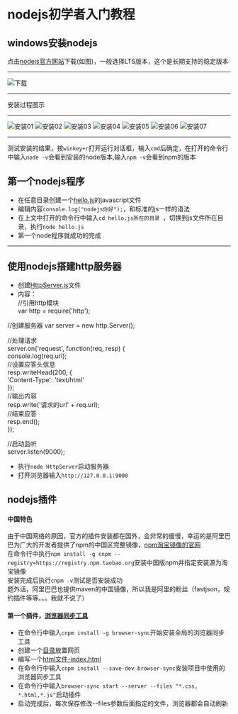 # nodejs初学者入门教程
## windows安装nodejs
点击[nodejs官方网站](https://nodejs.org)下载(如图)，一般选择LTS版本，这个是长期支持的稳定版本
***
![下载](images/download.jpg)
***
安装过程图示
***
![安装01](images/setup01.jpg)
![安装02](images/setup02.jpg)
![安装03](images/setup03.jpg)
![安装04](images/setup04.jpg)
![安装05](images/setup05.jpg)
![安装06](images/setup06.jpg)
![安装07](images/setup07.jpg)
***
测试安装的结果，按`winkey+r`打开运行对话框，输入`cmd`后确定，在打开的命令行中输入`node -v`会看到安装的node版本,输入`npm -v`会看到npm的版本
## 第一个nodejs程序
- 在任意目录创建一个[hello.js](study/hello.js)的javascript文件
- 编辑内容`console.log("nodejs你好");`，和标准的js一样的语法
- 在上文中打开的命令行中输入`cd hello.js所在的目录 `，切换到js文件所在目录，执行`node hello.js`
- 第一个node程序就成功的完成
***
## 使用nodejs搭建http服务器
- 创建[HttpServer.js](study/HttpServer.js)文件
- 内容：  
//引用http模块  
var http = require('http');  

//创建服务器
var server = new http.Server();  
  
//处理请求  
server.on('request', function(req, resp) {  
    console.log(req.url);  
    //设置应答头信息  
    resp.writeHead(200, {  
        'Content-Type': 'text/html'  
    });  
    //输出内容  
    resp.write('请求的url' + req.url);  
    //结束应答  
    resp.end();  
});  
  
//启动监听  
server.listen(9000);  

- 执行`node HttpServer`启动服务器
- 打开浏览器输入`http://127.0.0.1:9000`
## nodejs插件
#### 中国特色
由于中国网络的原因，官方的插件安装都在国外，会非常的缓慢，幸运的是阿里巴巴为广大的开发者提供了npm的中国区完整镜像，[npm淘宝镜像的官网](http://npm.taobao.org/)  
在命令行中执行`npm install -g cnpm --registry=https://registry.npm.taobao.org`安装中国版npm并指定安装源为淘宝镜像  
安装完成后执行`cnpm -v`测试是否安装成功  
题外话，阿里巴巴也提供maven的中国镜像，所以我是阿里的粉丝（fastjson，规约插件等等。。。我就不说了）
#### 第一个插件，[浏览器同步工具](http://www.browsersync.cn)
- 在命令行中输入`cnpm install -g browser-sync`开始安装全局的浏览器同步工具
- 创建一个[目录](study/browser-sync/)放置网页
- 编写一个[html文件-index.html](study/browser-sync/index.html)
- 在命令行中输入`cnpm install --save-dev browser-sync`安装项目中使用的浏览器同步工具
- 在命令行中输入`browser-sync start --server --files "*.css, *.html,*.js"`启动插件
- 启动完成后，每次保存修改--files参数后面指定的文件，浏览器都会自动刷新
